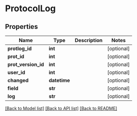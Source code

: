 # ProtocolLog

## Properties
Name | Type | Description | Notes
------------ | ------------- | ------------- | -------------
**protlog_id** | **int** |  | [optional] 
**prot_id** | **int** |  | [optional] 
**prot_version_id** | **int** |  | [optional] 
**user_id** | **int** |  | [optional] 
**changed** | **datetime** |  | [optional] 
**field** | **str** |  | [optional] 
**log** | **str** |  | [optional] 

[[Back to Model list]](../README.md#documentation-for-models) [[Back to API list]](../README.md#documentation-for-api-endpoints) [[Back to README]](../README.md)


